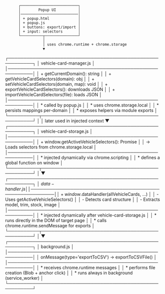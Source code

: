           ┌──────────────────────────┐
          │        Popup UI          │
          │──────────────────────────│
          │ + popup.html             │
          │ + popup.js               │
          │ + buttons: export/import │
          │ + input: selectors       │
          └──────────┬───────────────┘
                     │
                     │ uses chrome.runtime + chrome.storage
                     ▼
┌──────────────────────────────────────────────────────────┐
│                vehicle-card-manager.js                   │
│──────────────────────────────────────────────────────────│
│ + getCurrentDomain(): string                             │
│ + getVehicleCardSelectors(domain): obj                   │
│ + setVehicleCardSelectors(domain, map): void             │
│ + exportVehicleCardSelectors(): downloads JSON           │
│ + importVehicleCardSelectors(file): loads JSON           │
│──────────────────────────────────────────────────────────│
│ * called by popup.js                                     │
│ * uses chrome.storage.local                              │
│ * persists mappings per-domain                           │
│ * exposes helpers via module exports                     │
└──────────┬───────────────────────────────────────────────┘
           │
           │ later used in injected context
           ▼
┌──────────────────────────────────────────────────────────┐
│             vehicle-card-storage.js                      │
│──────────────────────────────────────────────────────────│
│ + window.getActiveVehicleSelectors(): Promise<object>    │
│    → Loads selectors from chrome.storage.local           │
│──────────────────────────────────────────────────────────│
│ * injected dynamically via chrome.scripting              │
│ * defines a global function on window                    │
└──────────┬───────────────────────────────────────────────┘
           │
           ▼
┌──────────────────────────────────────────────────────────┐
│                 $data-handler.js                         │
│──────────────────────────────────────────────────────────│
│ + window.$dataHandler(allVehicleCards, ...)              │
│    - Uses getActiveVehicleSelectors()                    │
│    - Detects card structure                              │
│    - Extracts model, trim, stock, image                  │
│──────────────────────────────────────────────────────────│
│ * injected dynamically after vehicle-card-storage.js     │
│ * runs directly in the DOM of target page                │
│ * calls chrome.runtime.sendMessage for exports           │
└──────────┬───────────────────────────────────────────────┘
           │
           ▼
┌──────────────────────────────────────────────────────────┐
│                background.js                             │
│──────────────────────────────────────────────────────────│
│ onMessage(type='exportToCSV') → exportToCSVFile()        │
│──────────────────────────────────────────────────────────│
│ * receives chrome.runtime messages                       │
│ * performs file creation (Blob + anchor click)           │
│ * runs always in background (service_worker)             │
└──────────────────────────────────────────────────────────┘

